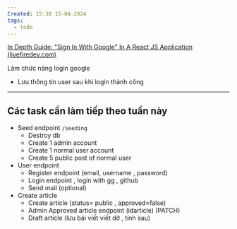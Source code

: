 ```yaml
---
Created: 15:38 15-04-2024
tags:
  - todo
---
```


[In Depth Guide: "Sign In With Google" In A React JS Application (livefiredev.com)](https://livefiredev.com/in-depth-guide-sign-in-with-google-in-a-react-js-application/)

Làm chức năng login google
- Lưu thông tin user sau khi login thành công


-----

## Các task cần làm tiếp theo tuần này

- Seed endpoint `/seeding`
	- Destroy db  
	- Create 1 admin account  
	- Create  1 normal user account 
	- Create 5 public post of normal user
- User endpoint 
	- Register endpoint (email, username , password) 
	- Login endpoint , login with gg , github
	- Send mail (optional)
- Create article
	- Create article  (status= public , approved=false) 
	- Admin Approved article endpoint (idarticle) (PATCH)
	- Draft article (lưu bài viết viết dở , tính sau)
